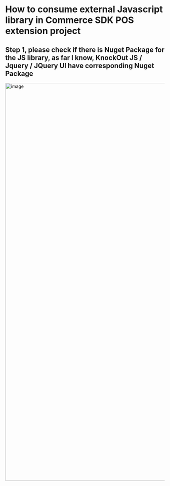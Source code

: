 # How to consume external Javascript library in Commerce SDK  POS extension project

## Step 1,   please check if there is Nuget Package for the JS  library,  as far I know,  KnockOut JS / Jquery / JQuery UI have corresponding Nuget Package
<img width="1252" alt="image" src="https://github.com/zhangguanghuib/NewCommerceSDK/assets/14832260/9ee0541a-de6e-4684-9224-071c55995275">



